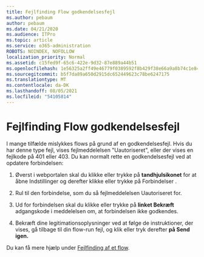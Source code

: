 ```yaml
---
title: Fejlfinding Flow godkendelsesfejl
ms.author: pebaum
author: pebaum
ms.date: 04/21/2020
ms.audience: ITPro
ms.topic: article
ms.service: o365-administration
ROBOTS: NOINDEX, NOFOLLOW
localization_priority: Normal
ms.assetid: c15fed9f-65c6-422e-9d32-87e889a44b51
ms.openlocfilehash: 1e56325a2ff49e46779f0389592f8b429f38e66a9a8b74c1e84742768ce25437
ms.sourcegitcommit: b5f7da89a650d2915dc652449623c78be6247175
ms.translationtype: MT
ms.contentlocale: da-DK
ms.lasthandoff: 08/05/2021
ms.locfileid: "54105814"
---
```

# <a name="troubleshoot-flow-authentication-errors"></a>Fejlfinding Flow godkendelsesfejl

I mange tilfælde mislykkes flows på grund af en godkendelsesfejl. Hvis du har denne type fejl, vises fejlmeddelelsen "Uautoriseret", eller der vises en fejlkode på 401 eller 403. Du kan normalt rette en godkendelsesfejl ved at opdatere forbindelsen:
  
1. Øverst i webportalen skal du klikke eller trykke på **tandhjulsikonet** for at åbne Indstillinger og derefter klikke eller trykke på Forbindelser .
    
2. Rul til den forbindelse, som du så fejlmeddelelsen Uautoriseret for.
    
3. Ud for forbindelsen skal du klikke eller trykke på **linket Bekræft** adgangskode i meddelelsen om, at forbindelsen ikke godkendes. 
    
4. Bekræft dine legitimationsoplysninger ved at følge de instruktioner, der vises, gå tilbage til din flow-run fejl, og klik eller tryk derefter **på Send igen.**
    
Du kan få mere hjælp under [Fejlfinding af et flow](https://go.microsoft.com/fwlink/?linkid=872110).
  

